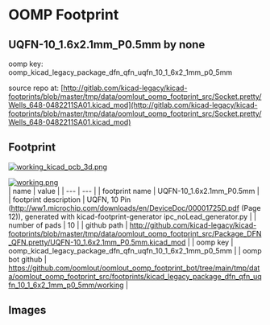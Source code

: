 # OOMP Footprint  
## UQFN-10_1.6x2.1mm_P0.5mm  by none  
  
oomp key: oomp_kicad_legacy_package_dfn_qfn_uqfn_10_1_6x2_1mm_p0_5mm  
  
source repo at: [http://gitlab.com/kicad-legacy/kicad-footprints/blob/master/tmp/data/oomlout_oomp_footprint_src/Socket.pretty/Wells_648-0482211SA01.kicad_mod](http://gitlab.com/kicad-legacy/kicad-footprints/blob/master/tmp/data/oomlout_oomp_footprint_src/Socket.pretty/Wells_648-0482211SA01.kicad_mod)  
## Footprint  
  
[![working_kicad_pcb_3d.png](working_kicad_pcb_3d_600.png)](working_kicad_pcb_3d.png)  
  
[![working.png](working_600.png)](working.png)  
| name | value | 
| --- | --- | 
| footprint name | UQFN-10_1.6x2.1mm_P0.5mm | 
| footprint description | UQFN, 10 Pin (http://ww1.microchip.com/downloads/en/DeviceDoc/00001725D.pdf (Page 12)), generated with kicad-footprint-generator ipc_noLead_generator.py | 
| number of pads | 10 | 
| github path | http://github.com/kicad-legacy/kicad-footprints/blob/master/tmp/data/oomlout_oomp_footprint_src/Package_DFN_QFN.pretty/UQFN-10_1.6x2.1mm_P0.5mm.kicad_mod | 
| oomp key | oomp_kicad_legacy_package_dfn_qfn_uqfn_10_1_6x2_1mm_p0_5mm | 
| oomp bot github | https://github.com/oomlout/oomlout_oomp_footprint_bot/tree/main/tmp/data/oomlout_oomp_footprint_src/footprints/kicad_legacy_package_dfn_qfn_uqfn_10_1_6x2_1mm_p0_5mm/working | 
## Images  
